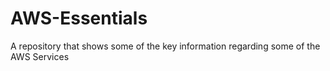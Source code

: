 # AWS-Essentials
A repository that shows some of the key information regarding some of the AWS Services
